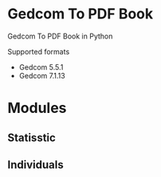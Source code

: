 # Gedcom To PDF Book

Gedcom To PDF Book in Python

Supported formats 
- Gedcom 5.5.1
- Gedcom 7.1.13

# Modules

## Statisstic


## Individuals




